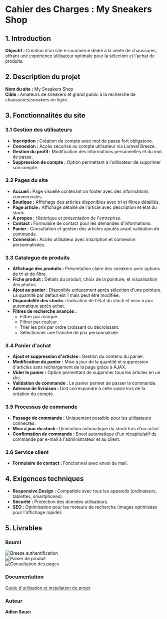 # Cahier des Charges : My Sneakers Shop

## 1. Introduction
**Objectif :** Création d'un site e-commerce dédié à la vente de chaussures, offrant une expérience utilisateur optimale pour la sélection et l'achat de produits.

## 2. Description du projet
**Nom du site :** My Sneakers Shop  
**Cible :** Amateurs de sneakers et grand public à la recherche de chaussures/sneakers en ligne.

## 3. Fonctionnalités du site

### 3.1 Gestion des utilisateurs
- **Inscription :** Création de compte avec mot de passe fort obligatoire.
- **Connexion :** Accès sécurisé au compte utilisateur via Laravel Breeze.
- **Gestion du profil :** Modification des informations personnelles et du mot de passe.
- **Suppression de compte :** Option permettant à l'utilisateur de supprimer son compte.

### 3.2 Pages du site
- **Accueil :** Page visuelle contenant un footer avec des informations commerciales.
- **Boutique :** Affichage des articles disponibles avec tri et filtres détaillés.
- **Page article :** Affichage détaillé de l'article avec description et état du stock.
- **A propos :** Historique et présentation de l'entreprise.
- **Contact :** Formulaire de contact pour les demandes d'informations.
- **Panier :** Consultation et gestion des articles ajoutés avant validation de commande.
- **Connexion :** Accès utilisateur avec inscription et connexion personnalisées.

### 3.3 Catalogue de produits
- **Affichage des produits :** Présentation claire des sneakers avec options de tri et de filtre.
- **Fiche produit :** Détails du produit, choix de la pointure, et visualisation des photos.
- **Ajout au panier :** Disponible uniquement après sélection d'une pointure. La quantité par défaut est 1 mais peut être modifiée.
- **Disponibilité des stocks :** Indication de l'état du stock et mise à jour automatique après achat.
- **Filtres de recherche avancés :**
  - Filtrer par marque.
  - Filtrer par couleur.
  - Trier les prix par ordre croissant ou décroissant.
  - Sélectionner une tranche de prix personnalisée.

### 3.4 Panier d'achat
- **Ajout et suppression d'articles :** Gestion du contenu du panier.
- **Modification du panier :** Mise à jour de la quantité et suppression d'articles sans rechargement de la page grâce à AJAX.
- **Vider le panier :** Option permettant de supprimer tous les articles en un clic.
- **Validation de commande :** Le panier permet de passer la commande.
- **Adresse de livraison :** Doit correspondre à celle saisie lors de la création du compte.

### 3.5 Processus de commande
- **Passage de commande :** Uniquement possible pour les utilisateurs connectés.
- **Mise à jour du stock :** Diminution automatique du stock lors d'un achat.
- **Confirmation de commande :** Envoi automatique d'un récapitulatif de commande par e-mail à l'administrateur et au client.

### 3.6 Service client
- **Formulaire de contact :** Fonctionnel avec envoi de mail.

## 4. Exigences techniques
- **Responsive Design :** Compatible avec tous les appareils (ordinateurs, tablettes, smartphones).
- **Sécurité :** Protection des données utilisateurs.
- **SEO :** Optimisation pour les moteurs de recherche (images optimisées pour l'affichage rapide).

## 5. Livrables

### Bouml
![Breeze authentification](bouml_e5/breeze.png)  
![Panier de produit](bouml_e5/panier/panier.png)  
![Consultation des pages](bouml_e5/panier/consult.png)  



### Documentation
[Guide d'utilisation et installation du projet](https://github.com/AdlenSouci/projet_sneakers-main/blob/main/README.md)

### Auteur
**Adlen Souci**
